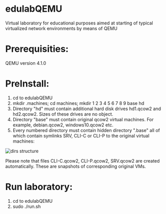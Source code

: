 # edulabQEMU
Virtual laboratory for educational purposes aimed at starting of typical virtualized network environments by means of QEMU




# Prerequisities:
QEMU version 4.1.0




# PreInstall:
1. cd to edulabQEMU
2. mkdir .machines; cd machines; mkdir 1 2 3 4 5 6 7 8 9 base hd
3. Directory "hd" must contain additional hard disk drives hd1.qcow2 and hd2.qcow2. Sizes of these drives are no object.
4. Directory "base" must contain original qcow2 virtual machines. For example, debian.qcow2, windows10.qcow2 etc.
5. Every numbered directory must contain hidden directory ".base" all of which contain symlinks SRV, CLI-C or CLI-P to the original virtual machines:

![dirs structure](https://user-images.githubusercontent.com/7554459/72189725-aaebfb80-340e-11ea-9774-6a4ed1585008.png)

Please note that files CLI-C.qcow2, CLI-P.qcow2, SRV.qcow2 are created automatically. These are snapshots of corresponding original VMs.





# Run laboratory:
1. cd to edulabQEMU
2. sudo ./run.sh

